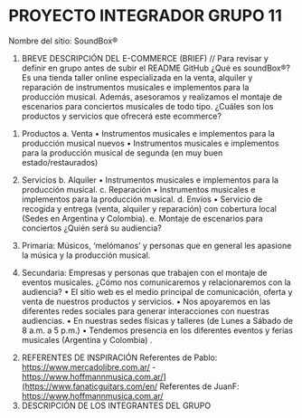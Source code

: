 # PROYECTO INTEGRADOR GRUPO 11
Nombre del sitio: SoundBox®

1. BREVE DESCRIPCIÓN DEL E-COMMERCE (BRIEF)
// Para revisar y definir en grupo antes de subir el README GitHub
¿Qué es soundBox®?
Es una tienda taller online especializada en la venta, alquiler y reparación de instrumentos
musicales e implementos para la producción musical. Además, asesoramos y realizamos el
montaje de escenarios para conciertos musicales de todo tipo.
¿Cuáles son los productos y servicios que ofrecerá este ecommerce?
1) Productos
a. Venta
• Instrumentos musicales e implementos para la producción musical nuevos
• Instrumentos musicales e implementos para la producción musical de segunda
(en muy buen estado/restaurados)
2) Servicios
b. Alquiler
• Instrumentos musicales e implementos para la producción musical.
c. Reparación
• Instrumentos musicales e implementos para la producción musical.
d. Envíos
• Servicio de recogida y entrega (venta, alquiler y reparación) con cobertura local
(Sedes en Argentina y Colombia).
e. Montaje de escenarios para conciertos
¿Quién será su audiencia?

1) Primaria: Músicos, ‘melómanos’ y personas que en general les apasione la música y la
producción musical.

2) Secundaria: Empresas y personas que trabajen con el montaje de eventos musicales.
¿Cómo nos comunicaremos y relacionaremos con la audiencia?
• El sitio web es el medio principal de comunicación, oferta y venta de nuestros
productos y servicios.
• Nos apoyaremos en las diferentes redes sociales para generar interacciones con
nuestras audiencias.
• En nuestras sedes físicas y talleres (de Lunes a Sábado de 8 a.m. a 5 p.m.)
• Tendemos presencia en los diferentes eventos y ferias musicales (Argentina y
Colombia) .

2. REFERENTES DE INSPIRACIÓN
Referentes de Pablo: https://www.mercadolibre.com.ar/ - https://www.hoffmannmusica.com.ar/](https://www.fanaticguitars.com/en/
Referentes de JuanF: https://www.hoffmannmusica.com.ar/
4. DESCRIPCIÓN DE LOS INTEGRANTES DEL GRUPO
